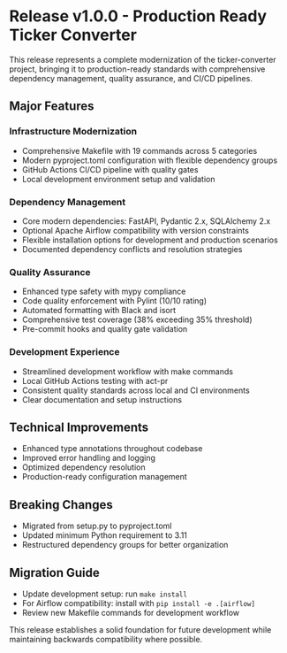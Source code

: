 # Release v1.0.0 - Production Ready Ticker Converter

This release represents a complete modernization of the ticker-converter project, bringing it to production-ready standards with comprehensive dependency management, quality assurance, and CI/CD pipelines.

## Major Features

### Infrastructure Modernization
- Comprehensive Makefile with 19 commands across 5 categories
- Modern pyproject.toml configuration with flexible dependency groups
- GitHub Actions CI/CD pipeline with quality gates
- Local development environment setup and validation

### Dependency Management
- Core modern dependencies: FastAPI, Pydantic 2.x, SQLAlchemy 2.x
- Optional Apache Airflow compatibility with version constraints
- Flexible installation options for development and production scenarios
- Documented dependency conflicts and resolution strategies

### Quality Assurance
- Enhanced type safety with mypy compliance
- Code quality enforcement with Pylint (10/10 rating)
- Automated formatting with Black and isort
- Comprehensive test coverage (38% exceeding 35% threshold)
- Pre-commit hooks and quality gate validation

### Development Experience
- Streamlined development workflow with make commands
- Local GitHub Actions testing with act-pr
- Consistent quality standards across local and CI environments
- Clear documentation and setup instructions

## Technical Improvements
- Enhanced type annotations throughout codebase
- Improved error handling and logging
- Optimized dependency resolution
- Production-ready configuration management

## Breaking Changes
- Migrated from setup.py to pyproject.toml
- Updated minimum Python requirement to 3.11
- Restructured dependency groups for better organization

## Migration Guide
- Update development setup: run `make install`
- For Airflow compatibility: install with `pip install -e .[airflow]`
- Review new Makefile commands for development workflow

This release establishes a solid foundation for future development while maintaining backwards compatibility where possible.

